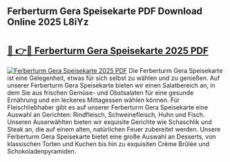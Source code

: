 ## Ferberturm Gera Speisekarte PDF Download Online 2025 L8iYz

# <h2><a href="http://gcb12n3.nevu.top/?p=Ferberturm+Gera+Speisekarte">🔗 👉🔴 Ferberturm Gera Speisekarte 2025 PDF</a></h2>

[![Ferberturm Gera Speisekarte 2025 PDF](https://i.imgur.com/dBaPXMq.png)](http://gcb12n3.nevu.top/?p=Ferberturm+Gera+Speisekarte)
Die Ferberturm Gera Speisekarte ist eine Gelegenheit, etwas für sich selbst zu wählen und zu genießen. Auf unserer Ferberturm Gera Speisekarte bieten wir einen Salatbereich an, in dem Sie aus frischen Gemüse- und Obstsalaten für eine gesunde Ernährung und ein leckeres Mittagessen wählen können. Für Fleischliebhaber gibt es auf unserer Ferberturm Gera Speisekarte eine Auswahl an Gerichten: Rindfleisch, Schweinefleisch, Huhn und Fisch. Unseren Auserwählten bieten wir exquisite Gerichte wie Schaschlik und Steak an, die auf einem alten, natürlichen Feuer zubereitet werden. Unsere Ferberturm Gera Speisekarte bietet eine große Auswahl an Desserts, von klassischen Torten und Kuchen bis hin zu exquisiten Crème Brûlée und Schokoladenpyramiden.
